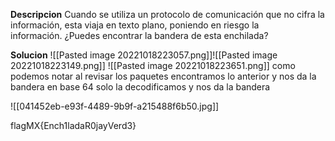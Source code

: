 **Descripcion**
Cuando se utiliza un protocolo de comunicación que no cifra la información, esta viaja en texto plano, poniendo en riesgo la información. ¿Puedes encontrar la bandera de esta enchilada?

**Solucion**
![[Pasted image 20221018223057.png]]![[Pasted image 20221018223149.png]]
![[Pasted image 20221018223651.png]]
como podemos notar al revisar los paquetes encontramos lo anterior y nos da la bandera en base 64 solo la decodificamos y nos da la bandera

![[041452eb-e93f-4489-9b9f-a215488f6b50.jpg]]

flagMX{Ench1ladaR0jayVerd3}